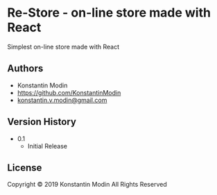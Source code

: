 # Re-Store  - on-line store made with React

Simplest on-line store made with React

## Authors

* Konstantin Modin
* https://github.com/KonstantinModin
* konstantin.v.modin@gmail.com


## Version History

* 0.1
    * Initial Release
	
## License

Copyright © 2019 Konstantin Modin All Rights Reserved
